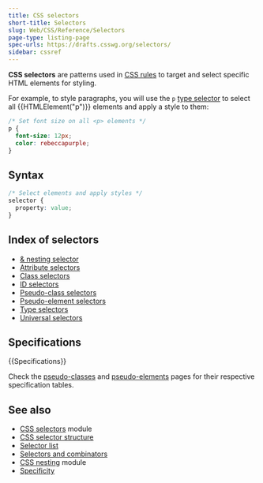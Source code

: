 ```yaml
---
title: CSS selectors
short-title: Selectors
slug: Web/CSS/Reference/Selectors
page-type: listing-page
spec-urls: https://drafts.csswg.org/selectors/
sidebar: cssref
---
```


**CSS selectors** are patterns used in [CSS rules](/en-US/docs/Web/CSS/CSS_syntax/Syntax#css_rulesets) to target and select specific HTML elements for styling.

For example, to style paragraphs, you will use the `p` [type selector](/en-US/docs/Web/CSS/Type_selectors) to select all {{HTMLElement("p")}} elements and apply a style to them:

```css
/* Set font size on all <p> elements */
p {
  font-size: 12px;
  color: rebeccapurple;
}
```

## Syntax

```css
/* Select elements and apply styles */
selector {
  property: value;
}
```

## Index of selectors

- [& nesting selector](/en-US/docs/Web/CSS/Nesting_selector)
- [Attribute selectors](/en-US/docs/Web/CSS/Attribute_selectors)
- [Class selectors](/en-US/docs/Web/CSS/Class_selectors)
- [ID selectors](/en-US/docs/Web/CSS/ID_selectors)
- [Pseudo-class selectors](/en-US/docs/Web/CSS/Reference/Selectors/Pseudo-classes)
- [Pseudo-element selectors](/en-US/docs/Web/CSS/Pseudo-elements)
- [Type selectors](/en-US/docs/Web/CSS/Type_selectors)
- [Universal selectors](/en-US/docs/Web/CSS/Universal_selectors)

## Specifications

{{Specifications}}

Check the [pseudo-classes](/en-US/docs/Web/CSS/Reference/Selectors/Pseudo-classes#specifications) and [pseudo-elements](/en-US/docs/Web/CSS/Pseudo-elements#specifications) pages for their respective specification tables.

## See also

- [CSS selectors](/en-US/docs/Web/CSS/CSS_selectors) module
- [CSS selector structure](/en-US/docs/Web/CSS/CSS_selectors/Selector_structure)
- [Selector list](/en-US/docs/Web/CSS/Selector_list)
- [Selectors and combinators](/en-US/docs/Web/CSS/CSS_selectors/Selectors_and_combinators)
- [CSS nesting](/en-US/docs/Web/CSS/CSS_nesting) module
- [Specificity](/en-US/docs/Web/CSS/CSS_cascade/Specificity)
